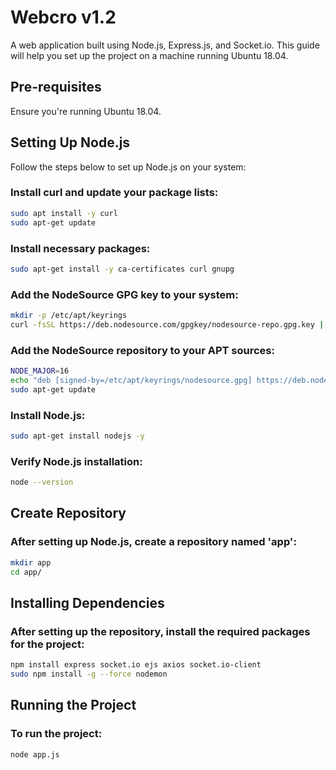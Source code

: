 # Webcro v1.2

A web application built using Node.js, Express.js, and Socket.io. This guide will help you set up the project on a machine running Ubuntu 18.04.

## Pre-requisites
Ensure you're running Ubuntu 18.04.

## Setting Up Node.js
Follow the steps below to set up Node.js on your system:

### Install curl and update your package lists:
```bash
sudo apt install -y curl
sudo apt-get update
```

### Install necessary packages:
```bash
sudo apt-get install -y ca-certificates curl gnupg
```

### Add the NodeSource GPG key to your system:
```bash
mkdir -p /etc/apt/keyrings
curl -fsSL https://deb.nodesource.com/gpgkey/nodesource-repo.gpg.key | sudo gpg --dearmor -o /etc/apt/keyrings/nodesource.gpg
```

### Add the NodeSource repository to your APT sources:

```bash
NODE_MAJOR=16
echo "deb [signed-by=/etc/apt/keyrings/nodesource.gpg] https://deb.nodesource.com/node_$NODE_MAJOR.x nodistro main" | sudo tee /etc/apt/sources.list.d/nodesource.list
sudo apt-get update
```

### Install Node.js:
```bash
sudo apt-get install nodejs -y
```

### Verify Node.js installation:
```bash
node --version
```

## Create Repository

### After setting up Node.js, create a repository named 'app':
```bash
mkdir app
cd app/
```

## Installing Dependencies

### After setting up the repository, install the required packages for the project:

```bash
npm install express socket.io ejs axios socket.io-client
sudo npm install -g --force nodemon
```
## Running the Project

### To run the project:
```bash
node app.js
```
